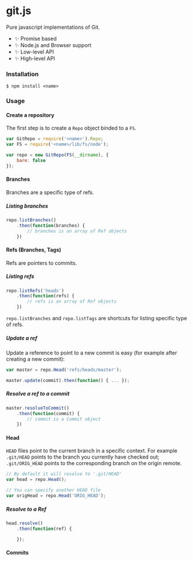# git.js

Pure javascript implementations of Git.

- ✨ Promise based
- ✨ Node.js and Browser support
- ✨ Low-level API
- ✨ High-level API

### Installation

```
$ npm install <name>
```

### Usage

#### Create a repository

The first step is to create a `Repo` object binded to a `FS`.

```js
var GitRepo = require('<name>').Repo;
var FS = require('<name>/lib/fs/node');

var repo = new GitRepo(FS(__dirname), {
    bare: false
});
```

#### Branches

Branches are a specific type of refs.

##### Listing branches

```js
repo.listBranches()
    .then(function(branches) {
        // branches is an array of Ref objects
    })
```

#### Refs (Branches, Tags)

Refs are pointers to commits.

##### Listing refs

```js
repo.listRefs('heads')
    .then(function(refs) {
        // refs is an array of Ref objects
    })
```

`repo.listBranches` and `repo.listTags` are shortcuts for listing specific type of refs.

##### Update a ref

Update a reference to point to a new commit is easy (for example after creating a new commit):

```js
var master = repo.Head('refs/heads/master');

master.update(commit).then(function() { ... });
```

##### Resolve a ref to a commit

```js
master.resolveToCommit()
    .then(function(commit) {
        // commit is a Commit object
    })
```

#### Head

`HEAD` files point to the current branch in a specific context. For example `.git/HEAD` points to the branch you currently have checked out; `.git/ORIG_HEAD` points to the corresponding branch on the origin remote.

```js
// By default it will resolve to '.git/HEAD'
var head = repo.Head();

// You can specify another HEAD file
var origHead = repo.Head('ORIG_HEAD');
```

##### Resolve to a Ref

```js
head.resolve()
    .then(function(ref) {

    });
```

#### Commits


